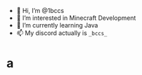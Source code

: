 - 👋 Hi, I’m @1bccs
- 👀 I’m interested in Minecraft Development
- 🌱 I’m currently learning Java
- 📫 My discord actually is `_bccs_`

# a
